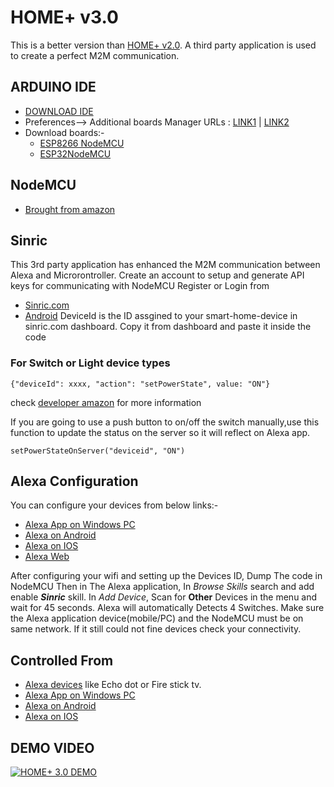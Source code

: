 # HOME+ v3.0

This is a better version than [HOME+ v2.0](https://github.com/RevanthNandamuri1341b0/HOMEPLUS_V2.0). A third party application is used to create a perfect M2M communication.

## ARDUINO IDE

* [DOWNLOAD IDE](https://www.arduino.cc/en/Main.Software)
* Preferences--> Additional boards Manager URLs : [LINK1](https://dl.espressif.com/dl/package_esp32_index.json) | [LINK2](http://arduino.esp8266.com/stable/package_esp8266com_index.json)
* Download boards:-
  * [ESP8266 NodeMCU](https://github.com/esp8266/Arduino)
  * [ESP32NodeMCU](https://github.com/espressif/arduino-esp32)

## NodeMCU

* [Brought from amazon](https://www.amazon.in/Lolin-NodeMCU-ESP8266-CP2102-Wireless/dp/B010O1G1ES/ref=sr_1_2?dchild=1&keywords=nodeMCU&qid=1614248056&sr=8-2) 


## Sinric

This 3rd party application has enhanced the M2M communication between Alexa and Microrontroller.
Create an account to setup and generate API keys for communicating with NodeMCU
Register or Login from

* [Sinric.com](https://sinric.com/login?returnUrl=%2F)
* [Android](https://play.google.com/store/apps/details?id=com.sinric)
DeviceId is the ID assgined to your smart-home-device in sinric.com dashboard. Copy it from dashboard and paste it inside the code

### For Switch or Light device types

```{"deviceId": xxxx, "action": "setPowerState", value: "ON"}```

check [developer amazon](https://developer.amazon.com/docs/device-apis/alexa-powercontroller.html) for more information 

If you are going to use a push button to on/off the switch manually,use this function to update the status on the server so it will reflect on Alexa app.

```setPowerStateOnServer("deviceid", "ON")```



## Alexa Configuration

You can configure your devices from below links:-

* [Alexa App on Windows PC](https://www.google.com/url?sa=t&rct=j&q=&esrc=s&source=web&cd=&cad=rja&uact=8&ved=2ahUKEwjxqJj28obvAhUDxzgGHWH2DiAQFjAAegQIAxAD&url=https%3A%2F%2Fwww.microsoft.com%2Fen-us%2Fp%2Falexa%2F9n12z3cctcnz&usg=AOvVaw1x8YklTHNuEhsD3HnCG8B8)
* [Alexa on Android](https://www.google.com/search?client=ms-android-oppo&sxsrf=ALeKk03yH_F9JaM_WkrfkGDSYUDlh3FKZg%3A1614320272534&ei=kJI4YJWRIJOC4-EPq4WZgAE&q=alexa+app&oq=alexa+app&gs_lcp=ChNtb2JpbGUtZ3dzLXdpei1zZXJwEAMyBQgAEJECMggIABCxAxCRAjICCAAyAggAMgIIADICCAAyAggAMgIIADoECAAQRzoECCMQJzoLCAAQsQMQyQMQkQI6BQgAEJIDOgUIABCxAzoHCAAQhwIQFFDIMVi5N2DGOWgAcAF4AIABnAKIAd8GkgEFMC4yLjKYAQCgAQHIAQjAAQE&sclient=mobile-gws-wiz-serp#)
* [Alexa on IOS](https://apps.apple.com/us/app/amazon-alexa/id944011620)
* [Alexa Web](alexa.amazon.in)

After configuring your wifi and setting up the Devices ID, Dump The code in NodeMCU 
Then in The Alexa application, In *Browse Skills* search and add enable ***Sinric*** skill. 
In *Add Device*, Scan for **Other** Devices in the menu and wait for 45 seconds.
Alexa will automatically Detects 4 Switches. Make sure the Alexa application device(mobile/PC) and the NodeMCU must be on same network. If it still could not fine devices check your connectivity. 



## Controlled From

* [Alexa devices](https://www.amazon.in/s?i=amazon-devices&bbn=12621640031&rh=n%3A12621639031%2Cn%3A12805338031&dc&qid=1614319203&rnid=12621640031&ref=sr_nr_n_1) like Echo dot or Fire stick tv.
* [Alexa App on Windows PC](https://www.google.com/url?sa=t&rct=j&q=&esrc=s&source=web&cd=&cad=rja&uact=8&ved=2ahUKEwjxqJj28obvAhUDxzgGHWH2DiAQFjAAegQIAxAD&url=https%3A%2F%2Fwww.microsoft.com%2Fen-us%2Fp%2Falexa%2F9n12z3cctcnz&usg=AOvVaw1x8YklTHNuEhsD3HnCG8B8)
* [Alexa on Android](https://www.google.com/search?client=ms-android-oppo&sxsrf=ALeKk03yH_F9JaM_WkrfkGDSYUDlh3FKZg%3A1614320272534&ei=kJI4YJWRIJOC4-EPq4WZgAE&q=alexa+app&oq=alexa+app&gs_lcp=ChNtb2JpbGUtZ3dzLXdpei1zZXJwEAMyBQgAEJECMggIABCxAxCRAjICCAAyAggAMgIIADICCAAyAggAMgIIADoECAAQRzoECCMQJzoLCAAQsQMQyQMQkQI6BQgAEJIDOgUIABCxAzoHCAAQhwIQFFDIMVi5N2DGOWgAcAF4AIABnAKIAd8GkgEFMC4yLjKYAQCgAQHIAQjAAQE&sclient=mobile-gws-wiz-serp#)
* [Alexa on IOS](https://apps.apple.com/us/app/amazon-alexa/id944011620)

## DEMO VIDEO

[![HOME+ 3.0 DEMO](http://img.youtube.com/vi/7ApxwqBdxYQ/0.jpg)](http://www.youtube.com/watch?v=7ApxwqBdxYQ "HOME+ 3.0")